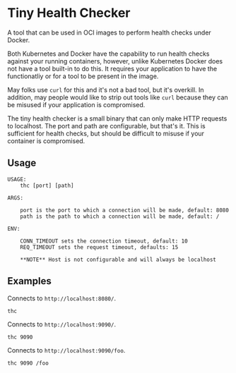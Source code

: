 # Tiny Health Checker

A tool that can be used in OCI images to perform health checks under Docker.

Both Kubernetes and Docker have the capability to run health checks against your running containers, however, unlike Kubernetes Docker does not have a tool built-in to do this. It requires your application to have the functionatliy or for a tool to be present in the image.

May folks use `curl` for this and it's not a bad tool, but it's overkill. In addition, may people would like to strip out tools like `curl` because they can be misused if your application is compromised.

The tiny health checker is a small binary that can only make HTTP requests to localhost. The port and path are configurable, but that's it. This is sufficient for health checks, but should be difficult to misuse if your container is compromised.

## Usage

```
USAGE:
	thc [port] [path]

ARGS:

	port is the port to which a connection will be made, default: 8080
	path is the path to which a connection will be made, default: /

ENV:

	CONN_TIMEOUT sets the connection timeout, default: 10
	REQ_TIMEOUT sets the request timeout, defaults: 15

	**NOTE** Host is not configurable and will always be localhost
```

## Examples

Connects to `http://localhost:8080/`.

```
thc
```

Connects to `http://localhost:9090/`.

```
thc 9090
```

Connects to `http://localhost:9090/foo`.

```
thc 9090 /foo
```
